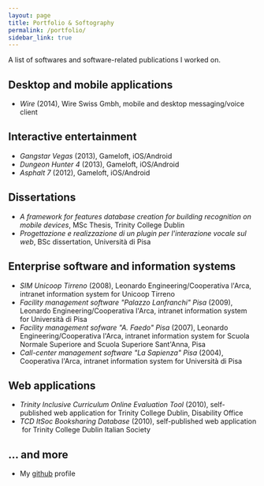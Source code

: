 ```yaml
---
layout: page
title: Portfolio & Softography
permalink: /portfolio/
sidebar_link: true
---
```


A list of softwares and software-related publications I worked on.

## Desktop and mobile applications

- _Wire_ (2014), Wire Swiss Gmbh, mobile and desktop messaging/voice client

## Interactive entertainment

- _Gangstar Vegas_ (2013), Gameloft, iOS/Android
- _Dungeon Hunter 4_ (2013), Gameloft, iOS/Android
- _Asphalt 7_ (2012), Gameloft, iOS/Android

## Dissertations

- _A framework for features database creation for building recognition on mobile devices_, MSc Thesis, Trinity College Dublin
- _Progettazione e realizzazione di un plugin per l'interazione vocale sul web_, BSc dissertation, Università di Pisa

## Enterprise software and information systems

- _SIM Unicoop Tirreno_ (2008), Leonardo Engineering/Cooperativa l'Arca, intranet information system for Unicoop Tirreno
- _Facility management software "Palazzo Lanfranchi" Pisa_ (2009), Leonardo Engineering/Cooperativa l'Arca, intranet information system for Università di Pisa
- _Facility management sofware "A. Faedo" Pisa_ (2007), Leonardo Engineering/Cooperativa l'Arca, intranet information system for Scuola Normale Superiore and Scuola Superiore Sant'Anna, Pisa
- _Call-center management software "La Sapienza" Pisa_ (2004), Cooperativa l'Arca, intranet information system for Università di Pisa

## Web applications

- _Trinity Inclusive Curriculum Online Evaluation Tool_ (2010), self-published web application for Trinity College Dublin, Disability Office
- _TCD ItSoc Booksharing Database_ (2010), self-published web application  for Trinity College Dublin Italian Society

## ... and more

- My [github](https://github.com/marcoconti83) profile